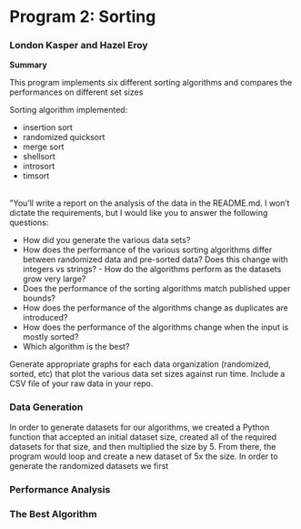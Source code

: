 # Program 2: Sorting
### London Kasper and Hazel Eroy

**Summary**

This program implements six different sorting algorithms and compares the performances on different set sizes

Sorting algorithm implemented:
- insertion sort
- randomized quicksort
- merge sort
- shellsort
- introsort
- timsort

<br>"You’ll write a report on the analysis of the data in the README.md.  I won’t dictate the requirements, but I would like you to answer the following questions:
- How did you generate the various data sets?
- How does the performance of the various sorting algorithms differ between randomized data and pre-sorted data? Does this change with integers vs strings? - How do the algorithms perform as the datasets grow very large?  
- Does the performance of the sorting algorithms match published upper bounds?  
- How does the performance of the algorithms change as duplicates are introduced?
- How does the performance of the algorithms change when the input is mostly sorted?
- Which algorithm is the best?

Generate appropriate graphs for each data organization (randomized, sorted, etc) that plot the various data set sizes against run time.  Include a CSV file of your raw data in your repo. 


### Data Generation
In order to generate datasets for our algorithms, we created a Python function that accepted an initial dataset size, 
created all of the required datasets for that size, and then multiplied the size by 5. From there, the program would 
loop and create a new dataset of 5x the size. In order to generate the randomized datasets we first 

### Performance Analysis
### The Best Algorithm
